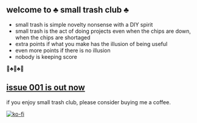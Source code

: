 ## welcome to ♣️ small trash club ♣️

- small trash is simple novelty nonsense with a DIY spirit
- small trash is the act of doing projects even when the chips are down, when the chips are shortaged
- extra points if what you make has the illusion of being useful
- even more points if there is no illusion
- nobody is keeping score 

🚮♣️🚮♣️🚮

## [issue 001 is out now](https://github.com/evanmcook/smalltrashclub/wiki/001)

if you enjoy small trash club, please consider buying me a coffee.  
  
  
  
  

[![ko-fi](https://ko-fi.com/img/githubbutton_sm.svg)](https://ko-fi.com/S6S63IRWW)
